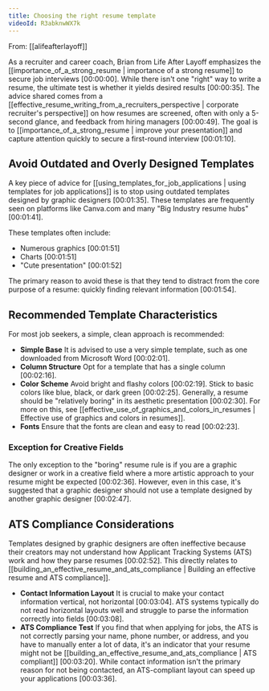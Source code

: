 ```yaml
---
title: Choosing the right resume template
videoId: R3abknwWX7k
---
```


From: [[alifeafterlayoff]] <br/> 

As a recruiter and career coach, Brian from Life After Layoff emphasizes the [[importance_of_a_strong_resume | importance of a strong resume]] to secure job interviews <a class="yt-timestamp" data-t="00:00:00">[00:00:00]</a>. While there isn't one "right" way to write a resume, the ultimate test is whether it yields desired results <a class="yt-timestamp" data-t="00:00:35">[00:00:35]</a>. The advice shared comes from a [[effective_resume_writing_from_a_recruiters_perspective | corporate recruiter's perspective]] on how resumes are screened, often with only a 5-second glance, and feedback from hiring managers <a class="yt-timestamp" data-t="00:00:49">[00:00:49]</a>. The goal is to [[importance_of_a_strong_resume | improve your presentation]] and capture attention quickly to secure a first-round interview <a class="yt-timestamp" data-t="00:01:10">[00:01:10]</a>.

## Avoid Outdated and Overly Designed Templates

A key piece of advice for [[using_templates_for_job_applications | using templates for job applications]] is to stop using outdated templates designed by graphic designers <a class="yt-timestamp" data-t="00:01:35">[00:01:35]</a>. These templates are frequently seen on platforms like Canva.com and many "Big Industry resume hubs" <a class="yt-timestamp" data-t="00:01:41">[00:01:41]</a>.

These templates often include:
*   Numerous graphics <a class="yt-timestamp" data-t="00:01:51">[00:01:51]</a>
*   Charts <a class="yt-timestamp" data-t="00:01:51">[00:01:51]</a>
*   "Cute presentation" <a class="yt-timestamp" data-t="00:01:52">[00:01:52]</a>

The primary reason to avoid these is that they tend to distract from the core purpose of a resume: quickly finding relevant information <a class="yt-timestamp" data-t="00:01:54">[00:01:54]</a>.

## Recommended Template Characteristics

For most job seekers, a simple, clean approach is recommended:
*   **Simple Base** It is advised to use a very simple template, such as one downloaded from Microsoft Word <a class="yt-timestamp" data-t="00:02:01">[00:02:01]</a>.
*   **Column Structure** Opt for a template that has a single column <a class="yt-timestamp" data-t="00:02:16">[00:02:16]</a>.
*   **Color Scheme** Avoid bright and flashy colors <a class="yt-timestamp" data-t="00:02:19">[00:02:19]</a>. Stick to basic colors like blue, black, or dark green <a class="yt-timestamp" data-t="00:02:25">[00:02:25]</a>. Generally, a resume should be "relatively boring" in its aesthetic presentation <a class="yt-timestamp" data-t="00:02:30">[00:02:30]</a>. For more on this, see [[effective_use_of_graphics_and_colors_in_resumes | Effective use of graphics and colors in resumes]].
*   **Fonts** Ensure that the fonts are clean and easy to read <a class="yt-timestamp" data-t="00:02:23">[00:02:23]</a>.

### Exception for Creative Fields

The only exception to the "boring" resume rule is if you are a graphic designer or work in a creative field where a more artistic approach to your resume might be expected <a class="yt-timestamp" data-t="00:02:36">[00:02:36]</a>. However, even in this case, it's suggested that a graphic designer should not use a template designed by another graphic designer <a class="yt-timestamp" data-t="00:02:47">[00:02:47]</a>.

## ATS Compliance Considerations

Templates designed by graphic designers are often ineffective because their creators may not understand how Applicant Tracking Systems (ATS) work and how they parse resumes <a class="yt-timestamp" data-t="00:02:52">[00:02:52]</a>. This directly relates to [[building_an_effective_resume_and_ats_compliance | Building an effective resume and ATS compliance]].

*   **Contact Information Layout** It is crucial to make your contact information vertical, not horizontal <a class="yt-timestamp" data-t="00:03:04">[00:03:04]</a>. ATS systems typically do not read horizontal layouts well and struggle to parse the information correctly into fields <a class="yt-timestamp" data-t="00:03:08">[00:03:08]</a>.
*   **ATS Compliance Test** If you find that when applying for jobs, the ATS is not correctly parsing your name, phone number, or address, and you have to manually enter a lot of data, it's an indicator that your resume might not be [[building_an_effective_resume_and_ats_compliance | ATS compliant]] <a class="yt-timestamp" data-t="00:03:20">[00:03:20]</a>. While contact information isn't the primary reason for not being contacted, an ATS-compliant layout can speed up your applications <a class="yt-timestamp" data-t="00:03:36">[00:03:36]</a>.